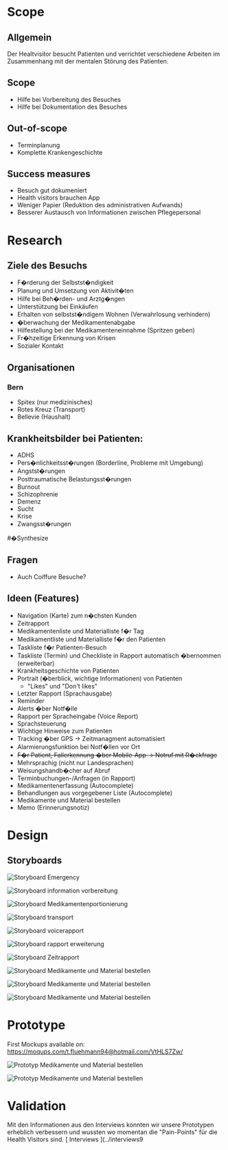 # Scope

## Allgemein

Der Healtvisitor besucht Patienten und verrichtet verschiedene Arbeiten im Zusammenhang mit der mentalen Störung des Patienten.

## Scope

- Hilfe bei Vorbereitung des Besuches
- Hilfe bei Dokumentation des Besuches

## Out-of-scope

- Terminplanung
- Komplette Krankengeschichte

## Success measures

- Besuch gut dokumeniert
- Health visitors brauchen App
- Weniger Papier (Reduktion des administrativen Aufwands)
- Besserer Austausch von Informationen zwischen Pflegepersonal


# Research

## Ziele des Besuchs

- F�rderung der Selbstst�ndigkeit
- Planung und Umsetzung von Aktivit�ten
- Hilfe bei Beh�rden- und Arztg�ngen
- Unterstützung bei Einkäufen
- Erhalten von selbstst�ndigem Wohnen (Verwahrlosung verhindern)
- �berwachung der Medikamentenabgabe
- Hilfestellung bei der Medikamenteneinnahme (Spritzen geben)
- Fr�hzeitige Erkennung von Krisen
- Sozialer Kontakt

## Organisationen

### Bern

- Spitex (nur medizinisches)
- Rotes Kreuz (Transport)
- Bellevie (Haushalt)

## Krankheitsbilder bei Patienten:

- ADHS
- Pers�nlichkeitsst�rungen (Borderline, Probleme mit Umgebung)
- Angstst�rungen
- Posttraumatische Belastungsst�rungen
- Burnout
- Schizophrenie
- Demenz
- Sucht
- Krise
- Zwangsst�rungen

#�Synthesize

## Fragen

- Auch Coiffure Besuche?

## Ideen (Features)

- Navigation (Karte) zum n�chsten Kunden
- Zeitrapport
- Medikamentenliste und Materialliste f�r Tag
- Medikamentliste und Materialliste f�r den Patienten
- Taskliste f�r Patienten-Besuch
- Taskliste (Termin) und Checkliste in Rapport automatisch �bernommen (erweiterbar)
- Krankheitsgeschichte von Patienten
- Portrait (�berblick, wichtige Informationen) von Patienten
	- "Likes" und "Don't likes"
- Letzter Rapport (Sprachausgabe)
- Reminder
- Alerts �ber Notf�lle
- Rapport per Spracheingabe (Voice Report)
- Sprachsteuerung
- Wichtige Hinweise zum Patienten
- Tracking �ber GPS -> Zeitmanagment automatisiert
- Alarmierungsfunktion bei Notf�llen vor Ort
- ~~F�r Patient, Fallerkennung �ber Mobile-App -> Notruf mit R�ckfrage~~
- Mehrsprachig (nicht nur Landesprachen)
- Weisungshandb�cher auf Abruf
- Terminbuchungen-/Anfragen (in Rapport)
- Medikamentenerfassung (Autocomplete)
- Behandlungen aus vorgegebener Liste (Autocomplete)
- Medikamente und Material bestellen
- Memo (Erinnerungsnotiz)

# Design

## Storyboards

![Storyboard Emergency](storyboards/storyboard_emergency_functionality.jpg)

![Storyboard information vorbereitung](storyboards/storyboard_information_vorbereitung.jpg)

![Storyboard Medikamentenportionierung](storyboards/storyboard_medikamentenportionierung.jpg)

![Storyboard transport](storyboards/storyboard_transport.jpg)

![Storyboard voicerapport](storyboards/storyboard_voicerapport.jpg)

![Storyboard rapport erweiterung](storyboards/storyboard_rapportierung_erweiterung.jpg)

![Storyboard Zeitrapport](storyboards/storyboard_zeitrapport.jpg)

![Storyboard Medikamente und Material bestellen](storyboards/storyboard_medikamente_bestellen.jpg)

![Storyboard Medikamente und Material bestellen](storyboards/storyboard_memo.jpg)

![Storyboard Medikamente und Material bestellen](storyboards/storyboard_reorganize_tasklist.jpg)

# Prototype

First Mockups available on:
https://moqups.com/t.fluehmann94@hotmail.com/VtHLS7Zw/

![Prototyp Medikamente und Material bestellen](prototypes/prototyp_medikamente_bestellen_s1.jpg)

![Prototyp Medikamente und Material bestellen](prototypes/prototyp_medikamente_bestellen_s2.jpg)

# Validation

Mit den Informationen aus den Interviews konnten wir unsere Prototypen erheblich verbessern und wussten wo
momentan die "Pain-Points" für die Health Visitors sind.
[ Interviews ](../interviews9
